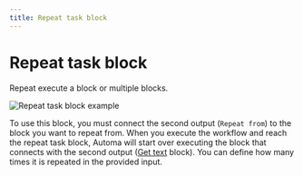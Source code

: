 ```yaml
---
title: Repeat task block
---
```


# Repeat task block

Repeat execute a block or multiple blocks.

![Repeat task block example](https://res.cloudinary.com/chat-story/image/upload/v1642236750/automa/chrome_NLkqno9pxO_hbudur.png)

To use this block, you must connect the second output (`Repeat from`) to the block you want to repeat from. When you execute the workflow and reach the repeat task block, Automa will start over executing the block that connects with the second output ([Get text](/blocks/get-text) block). You can define how many times it is repeated in the provided input.